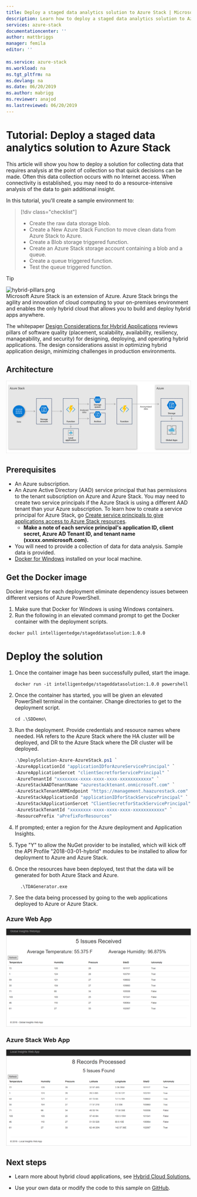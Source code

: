 ```yaml
---
title: Deploy a staged data analytics solution to Azure Stack | Microsoft Docs
description: Learn how to deploy a staged data analytics solution to Azure Stack
services: azure-stack
documentationcenter: ''
author: mattbriggs
manager: femila
editor: ''

ms.service: azure-stack
ms.workload: na
ms.tgt_pltfrm: na
ms.devlang: na
ms.date: 06/20/2019
ms.author: mabrigg
ms.reviewer: anajod
ms.lastreviewed: 06/20/2019
---
```


# Tutorial: Deploy a staged data analytics solution to Azure Stack

This article will show you how to deploy a solution for collecting data that requires analysis at the point of collection so that quick
decisions can be made. Often this data collection occurs with no Internet access. When connectivity is established, you may need to do a
resource-intensive analysis of the data to gain additional insight.

In this tutorial, you'll create a sample environment to:

> [!div class="checklist"]
> - Create the raw data storage blob.
> - Create a New Azure Stack Function to move clean data from Azure Stack to Azure.
> - Create a Blob storage triggered function.
> - Create an Azure Stack storage account containing a blob and a queue.
> - Create a queue triggered function.
> - Test the queue triggered function.

> [!Tip]  
> ![hybrid-pillars.png](./media/azure-stack-solution-cloud-burst/hybrid-pillars.png)  
> Microsoft Azure Stack is an extension of Azure. Azure Stack brings the agility and innovation of cloud computing to your on-premises environment and enables the only hybrid cloud that allows you to build and deploy hybrid apps anywhere.  
> 
> The whitepaper [Design Considerations for Hybrid Applications](https://aka.ms/hybrid-cloud-applications-pillars) reviews pillars of software quality (placement, scalability, availability, resiliency, manageability, and security) for designing, deploying, and operating hybrid applications. The design considerations assist in optimizing hybrid application design, minimizing challenges in production environments.

## Architecture

![staged data analytics](media/azure-stack-solution-staged-data/image1.png)

## Prerequisites

  - An Azure subscription.
  - An Azure Active Directory (AAD) service principal that has permissions to the tenant subscription on Azure and Azure Stack. You may need to create two service principals if the Azure Stack is using a different AAD tenant than your Azure subscription. To learn how to create a service principal for Azure Stack, go [Create service principals to give applications access to Azure Stack resources](https://docs.microsoft.com/azure-stack/user/azure-stack-create-service-principals).
      - **Make a note of each service principal's application ID, client secret, Azure AD Tenant ID, and tenant name (xxxxx.onmicrosoft.com).**
  - You will need to provide a collection of data for data analysis. Sample data is provided.
  - [Docker for Windows](https://docs.docker.com/docker-for-windows/) installed on your local machine.

## Get the Docker image

Docker images for each deployment eliminate dependency issues between different versions of Azure PowerShell.
1.  Make sure that Docker for Windows is using Windows containers.
2.  Run the following in an elevated command prompt to get the Docker container with the deployment scripts.

```
 docker pull intelligentedge/stageddatasolution:1.0.0
```

# Deploy the solution

1.  Once the container image has been successfully pulled, start the image.

    ```    
    docker run -it intelligentedge/stageddatasolution:1.0.0 powershell
    ```

2.  Once the container has started, you will be given an elevated PowerShell terminal in the container. Change directories to get to the deployment script.

    ```
    cd .\SDDemo\
    ```

3.  Run the deployment. Provide credentials and resource names where needed. HA refers to the Azure Stack where the HA cluster will be deployed, and DR to the Azure Stack where the DR cluster will be deployed.

    ```powershell
    .\DeploySolution-Azure-AzureStack.ps1 `
    -AzureApplicationId "applicationIDforAzureServicePrincipal" `
    -AzureApplicationSercet "clientSecretforServicePrincipal" `
    -AzureTenantId "xxxxxxxx-xxxx-xxxx-xxxx-xxxxxxxxxxxx" `
    -AzureStackAADTenantName "azurestacktenant.onmicrosoft.com" `
    -AzureStackTenantARMEndpoint "https://management.haazurestack.com" `
    -AzureStackApplicationId "applicationIDforStackServicePrincipal" `
    -AzureStackApplicationSercet "ClientSecretforStackServicePrincipal" `
    -AzureStackTenantId "xxxxxxxx-xxxx-xxxx-xxxx-xxxxxxxxxxxx" `
    -ResourcePrefix "aPrefixForResources"
    ```

1.  If prompted; enter a region for the Azure deployment and Application Insights.

2.  Type "Y" to allow the NuGet provider to be installed, which will kick off the API Profile "2018-03-01-hybrid" modules to be installed to allow for deployment to Azure and Azure Stack.

3.  Once the resources have been deployed, test that the data will be generated for both Azure Stack and Azure.

    ```    
      .\TDAGenerator.exe
    ```

4.  See the data being processed by going to the web applications
    deployed to Azure or Azure Stack.

### Azure Web App
 
![](media/azure-stack-solution-staged-data/image2.png)
 
### Azure Stack Web App
 
![](media/azure-stack-solution-staged-data/image3.png)

## Next steps

  - Learn more about hybrid cloud applications, see [Hybrid Cloud Solutions.](https://aka.ms/azsdevtutorials)

  - Use your own data or modify the code to this sample on [GitHub](https://github.com/Azure-Samples/azure-intelligent-edge-patterns).

